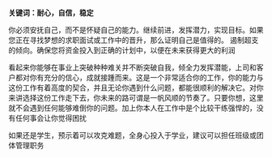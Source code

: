 **关键词：耐心，自信，稳定**

你必须安抚自己，而不是怀疑自己的能力。继续前进，发挥潜力，实现目标。如果您正在寻找梦想的求职面试或工作中的晋升，那么证明自己是值得的。 遏制超支的倾向。确保您将资金投入到正确的计划中，以便在未来获得更大的利润

看起来你能够在事业上突破种种难关并不断突破自我，倾全力发挥潜能，上司和客户都对你有充分的信心，成就接踵而来。这是一个非常适合你的工作，你的能力与这份工作有着高度的契合，并且无论你遇到什么问题，都能很顺利的解决它。对你来讲选择这份工作走下去，你未来的路可谓是一帆风顺的节奏了。只要你想，这里就不会遇到任何能够难倒你的问题。加上你本人在工作中是个比较干练强悍的，没有任何事会让你觉得困扰

如果还是学生，预示着可以攻克难题，全身心投入于学业，建议可以担任班级或团体管理职务

